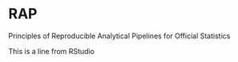 # RAP
Principles of Reproducible Analytical Pipelines for Official Statistics

This is a line from RStudio
